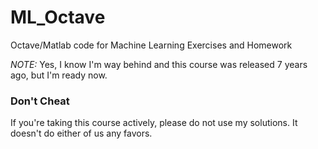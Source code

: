 # ML_Octave
Octave/Matlab code for Machine Learning Exercises and Homework

_NOTE:_
Yes, I know I'm way behind and this course was released 7 years ago, but I'm ready now.

### Don't Cheat
If you're taking this course actively, please do not use my solutions.  It doesn't do either of us any favors.

